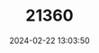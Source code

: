 ---
title: "21360"
category: "Eutamias sibiricus"
draft: false
date: 2024-02-22 13:03:50
languages:
  French: ["Tamias de Sibérie"]
  Mongolian: ["Zamba Jirkh"]
  English: ["Siberian Chipmunk"]
---